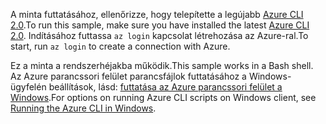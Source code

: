 

<span data-ttu-id="90902-101">A minta futtatásához, ellenőrizze, hogy telepítette a legújabb [Azure CLI 2.0](https://docs.microsoft.com/cli/azure/install-azure-cli).</span><span class="sxs-lookup"><span data-stu-id="90902-101">To run this sample, make sure you have installed the latest [Azure CLI 2.0](https://docs.microsoft.com/cli/azure/install-azure-cli).</span></span> <span data-ttu-id="90902-102">Indításához futtassa `az login` kapcsolat létrehozása az Azure-ral.</span><span class="sxs-lookup"><span data-stu-id="90902-102">To start, run `az login` to create a connection with Azure.</span></span>

<span data-ttu-id="90902-103">Ez a minta a rendszerhéjakba működik.</span><span class="sxs-lookup"><span data-stu-id="90902-103">This sample works in a Bash shell.</span></span> <span data-ttu-id="90902-104">Az Azure parancssori felület parancsfájlok futtatásához a Windows-ügyfelén beállítások, lásd: [futtatása az Azure parancssori felület a Windows](../articles/virtual-machines/windows/cli-options.md).</span><span class="sxs-lookup"><span data-stu-id="90902-104">For options on running Azure CLI scripts on Windows client, see [Running the Azure CLI in Windows](../articles/virtual-machines/windows/cli-options.md).</span></span>
